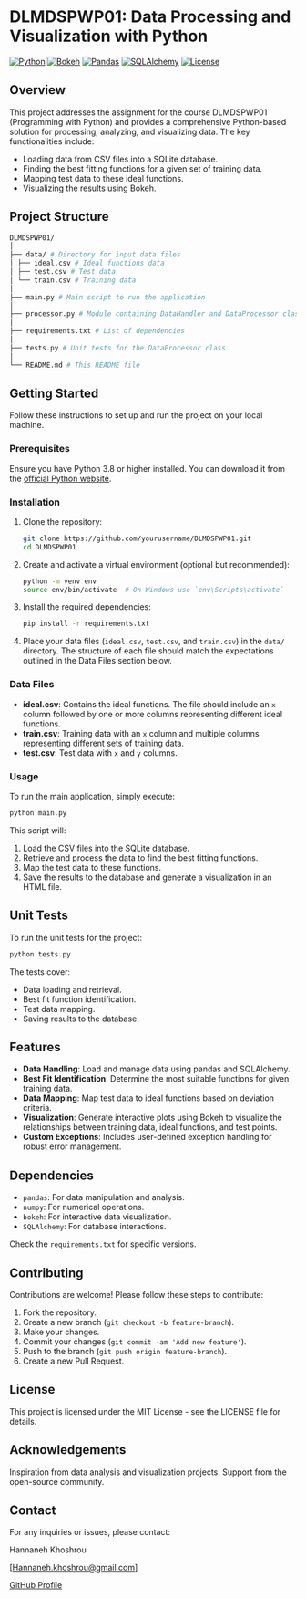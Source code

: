 # DLMDSPWP01: Data Processing and Visualization with Python

[![Python](https://img.shields.io/badge/python-3.8%2B-blue.svg)](https://www.python.org/)
[![Bokeh](https://img.shields.io/badge/Bokeh-2.4.0-green.svg)](https://bokeh.org/)
[![Pandas](https://img.shields.io/badge/Pandas-1.3.0-orange.svg)](https://pandas.pydata.org/)
[![SQLAlchemy](https://img.shields.io/badge/SQLAlchemy-1.4.22-yellow.svg)](https://www.sqlalchemy.org/)
[![License](https://img.shields.io/badge/license-MIT-green.svg)](LICENSE)

## Overview

This project addresses the assignment for the course DLMDSPWP01 (Programming with Python) and provides a comprehensive Python-based solution for processing, analyzing, and visualizing data. The key functionalities include:

- Loading data from CSV files into a SQLite database.
- Finding the best fitting functions for a given set of training data.
- Mapping test data to these ideal functions.
- Visualizing the results using Bokeh.

## Project Structure

```graphql 
DLMDSPWP01/
│
├── data/ # Directory for input data files
│ ├── ideal.csv # Ideal functions data
│ ├── test.csv # Test data
│ └── train.csv # Training data
│
├── main.py # Main script to run the application
│
├── processor.py # Module containing DataHandler and DataProcessor classes
│
├── requirements.txt # List of dependencies
│
├── tests.py # Unit tests for the DataProcessor class
│
└── README.md # This README file

```



## Getting Started

Follow these instructions to set up and run the project on your local machine.

### Prerequisites

Ensure you have Python 3.8 or higher installed. You can download it from the [official Python website](https://www.python.org/).

### Installation

1. Clone the repository:

    ```bash
    git clone https://github.com/yourusername/DLMDSPWP01.git
    cd DLMDSPWP01
    ```

2. Create and activate a virtual environment (optional but recommended):

    ```bash
    python -m venv env
    source env/bin/activate  # On Windows use `env\Scripts\activate`
    ```

3. Install the required dependencies:

    ```bash
    pip install -r requirements.txt
    ```

4. Place your data files (`ideal.csv`, `test.csv`, and `train.csv`) in the `data/` directory. The structure of each file should match the expectations outlined in the Data Files section below.

### Data Files

- **ideal.csv**: Contains the ideal functions. The file should include an `x` column followed by one or more columns representing different ideal functions.
- **train.csv**: Training data with an `x` column and multiple columns representing different sets of training data.
- **test.csv**: Test data with `x` and `y` columns.

### Usage

To run the main application, simply execute:

```bash
python main.py
```
This script will:

1. Load the CSV files into the SQLite database.
2. Retrieve and process the data to find the best fitting functions.
3. Map the test data to these functions.
4. Save the results to the database and generate a visualization in an HTML file.

## Unit Tests
To run the unit tests for the project:
    
```bash
python tests.py
```
The tests cover:

- Data loading and retrieval.
- Best fit function identification.
- Test data mapping.
- Saving results to the database.

## Features
- **Data Handling**: Load and manage data using pandas and SQLAlchemy.
- **Best Fit Identification**: Determine the most suitable functions for given training data.
- **Data Mapping**: Map test data to ideal functions based on deviation criteria.
- **Visualization**: Generate interactive plots using Bokeh to visualize the relationships between training data, ideal functions, and test points.
- **Custom Exceptions**: Includes user-defined exception handling for robust error management.

## Dependencies
- `pandas`: For data manipulation and analysis.
- `numpy`: For numerical operations.
- `bokeh`: For interactive data visualization.
- `SQLAlchemy`: For database interactions.

Check the `requirements.txt` for specific versions.


## Contributing
Contributions are welcome! Please follow these steps to contribute:

1. Fork the repository.
2. Create a new branch (`git checkout -b feature-branch`).
3. Make your changes.
4. Commit your changes (`git commit -am 'Add new feature'`).
5. Push to the branch (`git push origin feature-branch`).
6. Create a new Pull Request.

## License
This project is licensed under the MIT License - see the LICENSE file for details.

## Acknowledgements
Inspiration from data analysis and visualization projects.
Support from the open-source community.

## Contact
For any inquiries or issues, please contact:

Hannaneh Khoshrou

[Hannaneh.khoshrou@gmail.com]

[GitHub Profile](https://github.com/Hana62)
